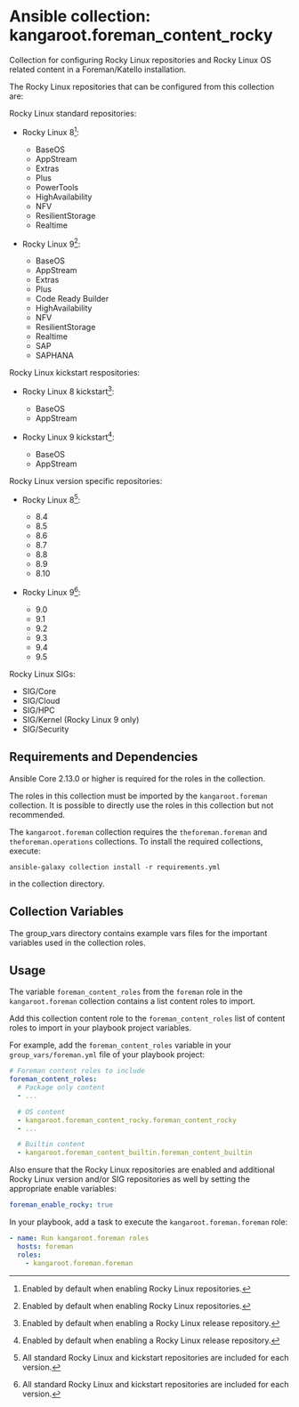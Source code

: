 # Ansible collection: kangaroot.foreman_content_rocky

Collection for configuring Rocky Linux repositories and Rocky Linux OS related content in a Foreman/Katello installation.

The Rocky Linux repositories that can be configured from this collection are:

Rocky Linux standard repositories:

- Rocky Linux 8[^1]:
  - BaseOS
  - AppStream
  - Extras
  - Plus
  - PowerTools
  - HighAvailability
  - NFV
  - ResilientStorage
  - Realtime

- Rocky Linux 9[^1]:
  - BaseOS
  - AppStream
  - Extras
  - Plus
  - Code Ready Builder
  - HighAvailability
  - NFV
  - ResilientStorage
  - Realtime
  - SAP
  - SAPHANA

Rocky Linux kickstart respositories:

- Rocky Linux 8 kickstart[^2]:
  - BaseOS
  - AppStream

- Rocky Linux 9 kickstart[^2]:
  - BaseOS
  - AppStream

Rocky Linux version specific repositories:

- Rocky Linux 8[^3]:
  - 8.4
  - 8.5
  - 8.6
  - 8.7
  - 8.8
  - 8.9
  - 8.10

- Rocky Linux 9[^3]:
  - 9.0
  - 9.1
  - 9.2
  - 9.3
  - 9.4
  - 9.5

Rocky Linux SIGs:

- SIG/Core
- SIG/Cloud
- SIG/HPC
- SIG/Kernel (Rocky Linux 9 only)
- SIG/Security

[^1]: Enabled by default when enabling Rocky Linux repositories.
[^2]: Enabled by default when enabling a Rocky Linux release repository.
[^3]: All standard Rocky Linux and kickstart repositories are included for each version.

## Requirements and Dependencies

Ansible Core 2.13.0 or higher is required for the roles in the collection.

The roles in this collection must be imported by the `kangaroot.foreman` collection. It is possible to directly use the roles in this collection but not recommended.

The `kangaroot.foreman` collection requires the `theforeman.foreman` and `theforeman.operations` collections. To install the required collections, execute:

```shell
ansible-galaxy collection install -r requirements.yml
```

in the collection directory.

## Collection Variables

The group_vars directory contains example vars files for the important variables used in the collection roles.

## Usage

The variable `foreman_content_roles` from the `foreman` role in the `kangaroot.foreman` collection contains a list content roles to import.

Add this collection content role to the `foreman_content_roles` list of content roles to import in your playbook project variables.

For example, add the `foreman_content_roles` variable in your `group_vars/foreman.yml` file of your playbook project:

```yaml
# Foreman content roles to include
foreman_content_roles:
  # Package only content
  - ...

  # OS content
  - kangaroot.foreman_content_rocky.foreman_content_rocky
  - ...

  # Builtin content
  - kangaroot.foreman_content_builtin.foreman_content_builtin
```

Also ensure that the Rocky Linux repositories are enabled and additional Rocky Linux version and/or SIG repositories as well by setting the appropriate enable variables:

```yaml
foreman_enable_rocky: true
```

In your playbook, add a task to execute the `kangaroot.foreman.foreman` role:

```yaml
- name: Run kangaroot.foreman roles
  hosts: foreman
  roles:
    - kangaroot.foreman.foreman
```

